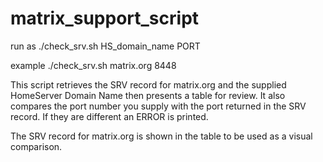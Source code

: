 # matrix_support_script

run as
./check_srv.sh HS_domain_name PORT

example
./check_srv.sh matrix.org 8448

This script retrieves the SRV record for matrix.org and the supplied HomeServer Domain Name
then presents a table for review.
It also compares the port number you supply with the port returned in the SRV record.
If they are different an ERROR is printed.

The SRV record for matrix.org is shown in the table to be used as a visual comparison.
